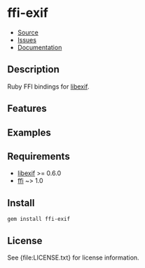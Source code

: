 # ffi-exif

* [Source](http://github.com/postmodern/ffi-exif)
* [Issues](http://github.com/postmodern/ffi-exif/issues)
* [Documentation](https://rubydoc.info/gems/ffi-exif)

## Description

Ruby FFI bindings for [libexif].

## Features

## Examples

## Requirements

* [libexif] >= 0.6.0
* [ffi] ~> 1.0

## Install

```shell
gem install ffi-exif
```

## License

See {file:LICENSE.txt} for license information.

[libexif]: http://libexif.sourceforge.net/
[ffi]: http://github.com/ffi/ffi
